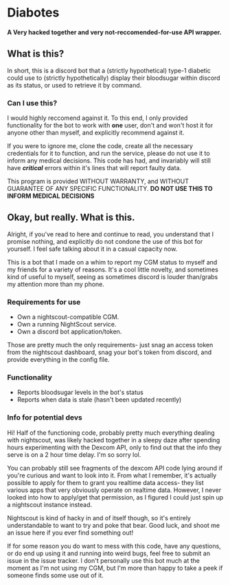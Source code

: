 # Diabotes
#### A Very hacked together and very not-reccomended-for-use API wrapper.

## What is this?
In short, this is a discord bot that a (strictly hypothetical) type-1 diabetic could use to (strictly hypothetically) display their bloodsugar within discord as its status, or used to retrieve it by command.

### Can I use this?

I would highly reccomend against it. To this end, I only provided functionality for the bot to work with **one** user, don't and won't host it for anyone other than myself, and explicitly recommend against it.

If you were to ignore me, clone the code, create all the necessary credentials for it to function, and run the service, please do not use it to inform any medical decisions. This code has had, and invariably will still have ***critical*** errors within it's lines that will report faulty data. 

This program is provided WITHOUT WARRANTY, and WITHOUT GUARANTEE OF ANY SPECIFIC FUNCTIONALITY. **DO NOT USE THIS TO INFORM MEDICAL DECISIONS**

## Okay, but really. What is this.

Alright, if you've read to here and continue to read, you understand that I promise nothing, and explicitly do not condone the use of this bot for yourself. I feel safe talking about it in a casual capacity now.

This is a bot that I made on a whim to report my CGM status to myself and my friends for a variety of reasons. It's a cool little novelty, and sometimes kind of useful to myself, seeing as sometimes discord is louder than/grabs my attention more than my phone.

### Requirements for use
- Own a nightscout-compatible CGM. 
- Own a running NightScout service.
- Own a discord bot application/token.

Those are pretty much the only requirements- just snag an access token from the nightscout dashboard, snag your bot's token from discord, and provide everything in the config file.

### Functionality

- Reports bloodsugar levels in the bot's status
- Reports when data is stale (hasn't been updated recently)


### Info for potential devs
Hi! Half of the functioning code, probably pretty much everything dealing with nightscout, was likely hacked together in a sleepy daze after spending hours experimenting with the Dexcom API, only to find out that the info they serve is on a 2 hour time delay. I'm so sorry lol. 

You can probably still see fragments of the dexcom API code lying around if you're curious and want to look into it. From what I remember, it's actually possible to apply for them to grant you realtime data access- they list various apps that very obviously operate on realtime data. However, I never looked into how to apply/get that permission, as I figured I could just spin up a nightscout instance instead. 

Nightscout is kind of hacky in and of itself though, so it's entirely understandable to want to try and poke that bear. Good luck, and shoot me an issue here if you ever find something out!

If for some reason you do want to mess with this code, have any questions, or do end up using it and running into weird bugs, feel free to submit an issue in the issue tracker. I don't personally use this bot much at the moment as I'm not using my CGM, but I'm more than happy to take a peek if someone finds some use out of it.
